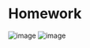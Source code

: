 # Homework
![image](https://github.com/hung147852/Homework/assets/100653599/1ec3bf67-0518-48aa-862d-34c845cce6b6)
![image](https://github.com/hung147852/Homework/assets/100653599/f3c76e3a-3d2c-477d-9408-08e95b3fe751)

